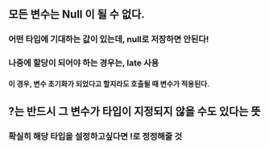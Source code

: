 ## 모든 변수는 Null 이 될 수 없다.
### 어떤 타입에 기대하는 값이 있는데, null로 저장하면 안된다!

### 나중에 할당이 되어야 하는 경우는, late 사용
#### 이 경우, 변수 초기화가 되었다고 할지라도 호출될 때 변수가 적용된다.

## ?는 반드시 그 변수가 타입이 지정되지 않을 수도 있다는 뜻
### 확실히 해당 타입을 설정하고싶다면 !로 정정해줄 것
